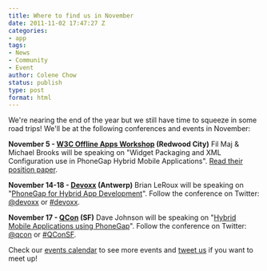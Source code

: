 ```yaml
---
title: Where to find us in November
date: 2011-11-02 17:47:27 Z
categories:
- app
tags:
- News
- Community
- Event
author: Colene Chow
status: publish
type: post
format: html
---
```


We're nearing the end of the year but we still have time to squeeze in some road trips! We'll be at the following conferences and events in November:

**November 5 - [W3C Offline Apps Workshop](http://www.w3.org/2011/web-apps-ws/) (Redwood City)** Fil Maj & Michael Brooks will be speaking on "Widget Packaging and XML Configuration use in PhoneGap Hybrid Mobile Applications". [Read their position paper](http://www.w3.org/2011/web-apps-ws/Papers.html).

**November 14-18 - [Devoxx](http://www.devoxx.com/display/DV11/Home) (Antwerp)** Brian LeRoux will be speaking on "[PhoneGap for Hybrid App Development](http://www.devoxx.com/display/DV11/PhoneGap+for+Hybrid+App+Development)". Follow the conference on Twitter: [@devoxx](http://twitter.com/devoxx) or [#devoxx](http://twitter.com/#!/search?q=%23Devoxx).

**November 17 - [QCon](http://qconsf.com/) (SF)** Dave Johnson will be speaking on "[Hybrid Mobile Applications using PhoneGap](http://qconsf.com/sf2011/presentation/Hybrid+Mobile+Applications+using+PhoneGap)". Follow the conference on Twitter: [@qcon](http://twitter.com/qcon) or [#QConSF](http://twitter.com/#!/search?q=%23QConSF).

Check our [events calendar](http://phonegap.com/community/events/) to see more events and [tweet us](http://twitter.com/#!/phonegap) if you want to meet up!
